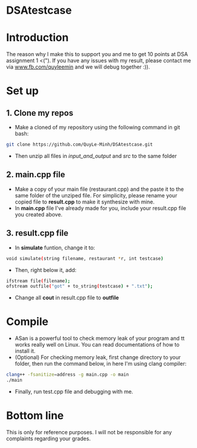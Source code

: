 # DSAtestcase
# Introduction
The reason why I make this to support you and me to get 10 points at DSA assignment 1 <("). If you have any issues with my result, please contact me via www.fb.com/quyleemin and we will debug together :)).  
# Set up
## 1. Clone my repos
- Make a cloned of my repository using the following command in git bash: 
```sh
git clone https://github.com/QuyLe-Minh/DSAtestcase.git
```
- Then unzip all files in *input_and_output* and *src* to the same folder
## 2. main.cpp file
- Make a copy of your main file (restaurant.cpp) and the paste it to the same folder of the unziped file. For simplicity, please rename your copied file to **result.cpp** to make it synthesize with mine.
- In **main.cpp** file I've already made for you, include your result.cpp file you created above.
## 3. result.cpp file
- In **simulate** funtion, change it to: 
```sh
void simulate(string filename, restaurant *r, int testcase)
```
- Then, right below it, add:
 ```sh
ifstream file(filename);
ofstream outfile("got" + to_string(testcase) + ".txt");
```
- Change all **cout** in result.cpp file to  **outfile**
# Compile
- ASan is a powerful tool to check memory leak of your program and tt works really well on Linux. You can read documentations of how to install it.
- (Optional) For checking memory leak, first change directory to your folder, then run the command below, in here I'm using clang compiler:
 ```sh
clang++ -fsanitize=address -g main.cpp -o main
./main
```
- Finally, run test.cpp file and debugging with me.

# Bottom line
This is only for reference purposes. I will not be responsible for any complaints regarding your grades.
